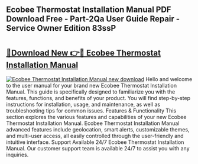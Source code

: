 ## Ecobee Thermostat Installation Manual PDF Download Free - Part-2Qa User Guide Repair - Service Owner Edition 83ssP

# <h2><a href="http://bc41012.oget.top/?id=Ecobee+Thermostat+Installation+Manual">🔗Download New 👉🔴 Ecobee Thermostat Installation Manual</a></h2>

[![Ecobee Thermostat Installation Manual new download](https://i.imgur.com/5g1atiW.png)](http://bc41012.oget.top/?id=Ecobee+Thermostat+Installation+Manual)
Hello and welcome to the user manual for your brand new Ecobee Thermostat Installation Manual. This guide is specifically designed to familiarize you with the features, functions, and benefits of your product. You will find step-by-step instructions for installation, usage, and maintenance, as well as troubleshooting tips for common issues. Features & Functionality This section explores the various features and capabilities of your new Ecobee Thermostat Installation Manual. Ecobee Thermostat Installation Manual advanced features include geolocation, smart alerts, customizable themes, and multi-user access, all easily controlled through the user-friendly and intuitive interface. Support Available 24/7 Ecobee Thermostat Installation Manual. Our customer support team is available 24/7 to assist you with any inquiries.
